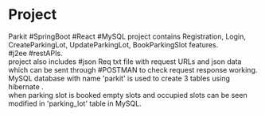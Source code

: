 # Project
Parkit
#SpringBoot #React #MySQL project contains Registration, Login, CreateParkingLot, UpdateParkingLot, BookParkingSlot features.  
#j2ee #restAPIs.  
project also includes #json Req txt file with request URLs and json data which can be sent through #POSTMAN to check request response working.  
MySQL database with name 'parkit' is used to create 3 tables using hibernate .  
when parking slot is booked empty slots and occupied slots can be seen modified in 'parking_lot' table in MySQL.